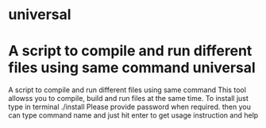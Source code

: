 universal
=========

A script to compile and run different files using same command
universal
=========

A script to compile and run different files using same command
This tool allowss you to compile, build and run files at the same time.
To install just type in terminal
    ./install
Please provide password when required.
then you can type command name and just hit enter to get usage instruction and help
